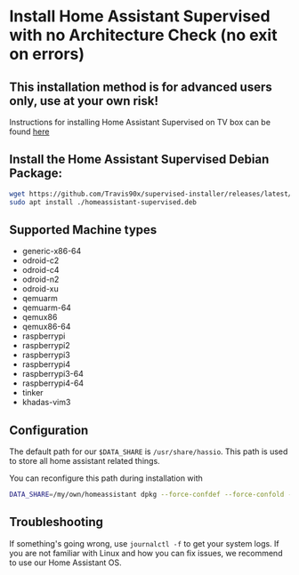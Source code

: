 # Install Home Assistant Supervised with no Architecture Check (no exit on errors)
## This installation method is for advanced users only, use at your own risk!

Instructions for installing Home Assistant Supervised on TV box can be found [here](https://travis90x.altervista.org/home-assistant-supervised-on-armbian-tvbox/)


## Install the Home Assistant Supervised Debian Package:

```bash
wget https://github.com/Travis90x/supervised-installer/releases/latest/download/homeassistant-supervised.deb
sudo apt install ./homeassistant-supervised.deb
```

## Supported Machine types

- generic-x86-64
- odroid-c2
- odroid-c4
- odroid-n2
- odroid-xu
- qemuarm
- qemuarm-64
- qemux86
- qemux86-64
- raspberrypi
- raspberrypi2
- raspberrypi3
- raspberrypi4
- raspberrypi3-64
- raspberrypi4-64
- tinker
- khadas-vim3

## Configuration

The default path for our `$DATA_SHARE` is `/usr/share/hassio`.
This path is used to store all home assistant related things.

You can reconfigure this path during installation with

```bash
DATA_SHARE=/my/own/homeassistant dpkg --force-confdef --force-confold -i homeassistant-supervised.deb
```

## Troubleshooting

If something's going wrong, use `journalctl -f` to get your system logs. If you are not familiar with Linux and how you can fix issues, we recommend to use our Home Assistant OS.

